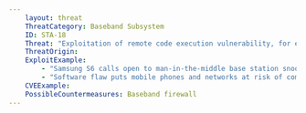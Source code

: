 ```yaml
---
    layout: threat
    ThreatCategory: Baseband Subsystem
    ID: STA-18
    Threat: "Exploitation of remote code execution vulnerability, for example to install unauthorized firmware that enables eavesdropping."
    ThreatOrigin:
    ExploitExample:
        - "Samsung S6 calls open to man-in-the-middle base station snooping [^48]"
        - "Software flaw puts mobile phones and networks at risk of complete takeover [^49]"
    CVEExample:
    PossibleCountermeasures: Baseband firewall
---
```

